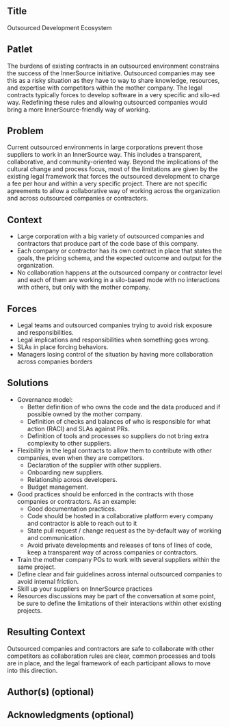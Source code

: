 ## Title

Outsourced Development Ecosystem

## Patlet

The burdens of existing contracts in an outsourced environment constrains the success of the
InnerSource initiative. Outsourced companies may see this as a risky situation as they have to
way to share knowledge, resources, and expertise with competitors within the mother company.
The legal contracts typically forces to develop software in a very specific and silo-ed way.
Redefining these rules and allowing outsourced companies would bring a more InnerSource-friendly
way of working.

## Problem

Current outsourced environments in large corporations prevent those suppliers to work in an
InnerSource way. This includes a transparent, collaborative, and community-oriented way.
Beyond the implications of the cultural change and process focus, most of the limitations are
given by the existing legal framework that forces the outsourced development to charge a fee
per hour and within a very specific project. There are not specific agreements to allow
a collaborative way of working across the organization and across outsourced companies or contractors.

## Context

- Large corporation with a big variety of outsourced companies and contractors that produce part of the code base of this company.
- Each company or contractor has its own contract in place that states the goals, the pricing schema, and the expected outcome and output for the organization.
- No collaboration happens at the outsourced company or contractor level and each of them are working
in a silo-based mode with no interactions with others, but only with the mother company.

## Forces

* Legal teams and outsourced companies trying to avoid risk exposure and responsibilities.
* Legal implications and responsibilities when something goes wrong.
* SLAs in place forcing behaviors.
* Managers losing control of the situation by having more collaboration across companies borders

## Solutions

* Governance model:
  * Better definition of who owns the code and the data produced and if possible owned by the
    mother company.
  * Definition of checks and balances of who is responsible for what action (RACI) and SLAs against PRs.
  * Definition of tools and processes so suppliers do not bring extra complexity to other suppliers.
* Flexibility in the legal contracts to allow them to contribute with other companies,
  even when they are competitors.
  *  Declaration of the supplier with other suppliers.
  *  Onboarding new suppliers.
  *  Relationship across developers.
  *  Budget management.
* Good practices should be enforced in the contracts with those companies or contractors.
  As an example:
  *  Good documentation practices.
  *  Code should be hosted in a collaborative platform every company and contractor is able to reach
     out to it
  *  State pull request / change request as the by-default way of working and communication.
  *  Avoid private developments and releases of tons of lines of code, keep a transparent way of
     across companies or contractors.
* Train the mother company POs to work with several suppliers within the same project.
* Define clear and fair guidelines across internal outsourced companies to avoid internal friction.
* Skill up your suppliers on InnerSource practices
* Resources discussions may be part of the conversation at some point, be sure to define the limitations
  of their interactions within other existing projects.

## Resulting Context

Outsourced companies and contractors are safe to collaborate with other competitors as collaboration
rules are clear, common processes and tools are in place, and the legal framework of each participant
allows to move into this direction.

## Author(s) (optional)

## Acknowledgments (optional)

